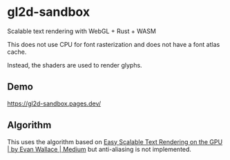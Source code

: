 # gl2d-sandbox

Scalable text rendering with WebGL + Rust + WASM

This does not use CPU for font rasterization and does not have a font atlas cache.

Instead, the shaders are used to render glyphs.

## Demo

https://gl2d-sandbox.pages.dev/

## Algorithm

This uses the algorithm based on [Easy Scalable Text Rendering on the GPU | by Evan Wallace | Medium](https://medium.com/@evanwallace/easy-scalable-text-rendering-on-the-gpu-c3f4d782c5ac) but anti-aliasing is not implemented.
